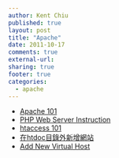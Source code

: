 ```yaml
---
author: Kent Chiu
published: true
layout: post
title: "Apache"
date: 2011-10-17
comments: true
external-url:
sharing: true
footer: true
categories:
  - apache
---
```





-   [Apache
    101](http://wiki.kent-chiu.com/doku.php?id=apache:apache_101 "apache:apache_101")
-   [PHP Web Server
    Instruction](http://wiki.kent-chiu.com/doku.php?id=apache:install_web_server "apache:install_web_server")
-   [htaccess
    101](http://wiki.kent-chiu.com/doku.php?id=apache:htaceess_101 "apache:htaceess_101")
-   [在htdoc目錄外新增網站](http://wiki.kent-chiu.com/doku.php?id=apache:how_to_add_new_web_site_outside_htdoc "apache:how_to_add_new_web_site_outside_htdoc")
-   [Add New Virtual
    Host](http://wiki.kent-chiu.com/doku.php?id=apache:how_to_add_new_virtual_host "apache:how_to_add_new_virtual_host")

